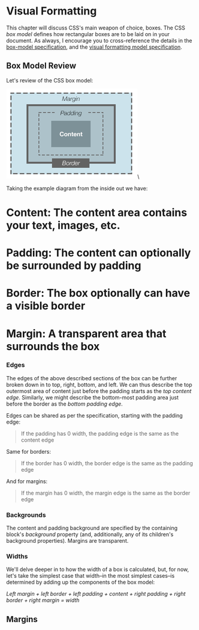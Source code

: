 
# Visual Formatting

This chapter will discuss CSS's main weapon of choice, boxes. The CSS *box model* defines how rectangular boxes are to be laid on in your document. As always, I encourage you to cross-reference the details in the [box-model specification](http://www.w3.org/TR/CSS2/box.html), and the [visual formatting model specification](http://www.w3.org/TR/CSS2/visuren.html).

## Box Model Review

Let's review of the CSS box model:

![Box Model](examples/visual/box-model.png "The box model consists of margin, border, padding, and content")\

Taking the example diagram from the inside out we have:

# Content: The content area contains your text, images, etc.
# Padding: The content can optionally be surrounded by padding
# Border: The box optionally can have a visible border
# Margin: A transparent area that surrounds the box

### Edges

The edges of the above described sections of the box can be further broken down in to top, right, bottom, and left. We can thus describe the top outermost area of content just before the padding starts as the *top content edge*. Similarly, we might describe the bottom-most padding area just before the border as the *bottom padding edge*.

Edges can be shared as per the specification, starting with the padding edge:

  > If the padding has 0 width, the padding edge is the same as the content edge

Same for borders:

  > If the border has 0 width, the border edge is the same as the padding edge

And for margins:

  > If the margin has 0 width, the margin edge is the same as the border edge

### Backgrounds

The content and padding background are specified by the containing block's *background* property (and, additionally, any of its children's background properties). Margins are transparent.

### Widths

We'll delve deeper in to how the width of a box is calculated, but, for now, let's take the simplest case that width–in the most simplest cases–is determined by adding up the components of the box model:

*Left margin + left border + left padding + content + right padding + right border + right margin = width*

## Margins


